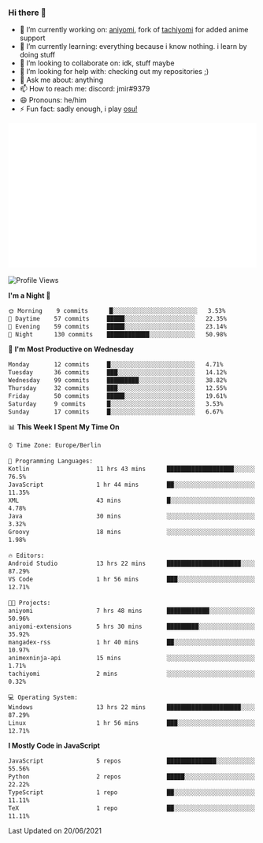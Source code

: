 ### Hi there 👋



<!--
**jmir1/jmir1** is a ✨ _special_ ✨ repository because its `README.md` (this file) appears on your GitHub profile.

Here are some ideas to get you started:
-->
- 🔭 I’m currently working on: [aniyomi](https://github.com/jmir1/aniyomi), fork of [tachiyomi](https://github.com/tachiyomiorg/tachiyomi) for added anime support
- 🌱 I’m currently learning: everything because i know nothing. i learn by doing stuff
- 👯 I’m looking to collaborate on: idk, stuff maybe
- 🤔 I’m looking for help with: checking out my repositories ;)
- 💬 Ask me about: anything
- 📫 How to reach me: discord: jmir#9379
- 😄 Pronouns: he/him
- ⚡ Fun fact: sadly enough, i play [osu!](https://osu.ppy.sh/users/18018426)
<div>
	<p align="center">
		<img src="https://github.com/jmir1/github-stats/blob/master/generated/overview.svg">
	</p>
</div>

<!--START_SECTION:waka-->
![Profile Views](http://img.shields.io/badge/Profile%20Views-17-blue)

**I'm a Night 🦉** 

```text
🌞 Morning    9 commits      █░░░░░░░░░░░░░░░░░░░░░░░░   3.53% 
🌆 Daytime    57 commits     █████░░░░░░░░░░░░░░░░░░░░   22.35% 
🌃 Evening    59 commits     █████░░░░░░░░░░░░░░░░░░░░   23.14% 
🌙 Night      130 commits    ████████████░░░░░░░░░░░░░   50.98%

```
📅 **I'm Most Productive on Wednesday** 

```text
Monday       12 commits     █░░░░░░░░░░░░░░░░░░░░░░░░   4.71% 
Tuesday      36 commits     ███░░░░░░░░░░░░░░░░░░░░░░   14.12% 
Wednesday    99 commits     █████████░░░░░░░░░░░░░░░░   38.82% 
Thursday     32 commits     ███░░░░░░░░░░░░░░░░░░░░░░   12.55% 
Friday       50 commits     █████░░░░░░░░░░░░░░░░░░░░   19.61% 
Saturday     9 commits      █░░░░░░░░░░░░░░░░░░░░░░░░   3.53% 
Sunday       17 commits     █░░░░░░░░░░░░░░░░░░░░░░░░   6.67%

```


📊 **This Week I Spent My Time On** 

```text
⌚︎ Time Zone: Europe/Berlin

💬 Programming Languages: 
Kotlin                   11 hrs 43 mins      ███████████████████░░░░░░   76.5% 
JavaScript               1 hr 44 mins        ██░░░░░░░░░░░░░░░░░░░░░░░   11.35% 
XML                      43 mins             █░░░░░░░░░░░░░░░░░░░░░░░░   4.78% 
Java                     30 mins             ░░░░░░░░░░░░░░░░░░░░░░░░░   3.32% 
Groovy                   18 mins             ░░░░░░░░░░░░░░░░░░░░░░░░░   1.98%

🔥 Editors: 
Android Studio           13 hrs 22 mins      █████████████████████░░░░   87.29% 
VS Code                  1 hr 56 mins        ███░░░░░░░░░░░░░░░░░░░░░░   12.71%

🐱‍💻 Projects: 
aniyomi                  7 hrs 48 mins       ████████████░░░░░░░░░░░░░   50.96% 
aniyomi-extensions       5 hrs 30 mins       █████████░░░░░░░░░░░░░░░░   35.92% 
mangadex-rss             1 hr 40 mins        ██░░░░░░░░░░░░░░░░░░░░░░░   10.97% 
animexninja-api          15 mins             ░░░░░░░░░░░░░░░░░░░░░░░░░   1.71% 
tachiyomi                2 mins              ░░░░░░░░░░░░░░░░░░░░░░░░░   0.32%

💻 Operating System: 
Windows                  13 hrs 22 mins      █████████████████████░░░░   87.29% 
Linux                    1 hr 56 mins        ███░░░░░░░░░░░░░░░░░░░░░░   12.71%

```

**I Mostly Code in JavaScript** 

```text
JavaScript               5 repos             ██████████████░░░░░░░░░░░   55.56% 
Python                   2 repos             █████░░░░░░░░░░░░░░░░░░░░   22.22% 
TypeScript               1 repo              ██░░░░░░░░░░░░░░░░░░░░░░░   11.11% 
TeX                      1 repo              ██░░░░░░░░░░░░░░░░░░░░░░░   11.11%

```



 Last Updated on 20/06/2021
<!--END_SECTION:waka-->
